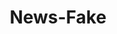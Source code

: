---
title: News-Fake
description: News-Fake is a project built with Next.js that verifies the truthfulness of a news article or text and provides reasons for its assessment.
href: https://news-fake.vercel.app/
---